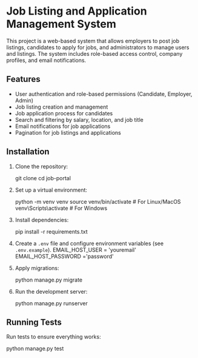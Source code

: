 # Job Listing and Application Management System

This project is a web-based system that allows employers to post job listings, candidates to apply for jobs, and administrators to manage users and listings. The system includes role-based access control, company profiles, and email notifications.

## Features

- User authentication and role-based permissions (Candidate, Employer, Admin)
- Job listing creation and management
- Job application process for candidates
- Search and filtering by salary, location, and job title
- Email notifications for job applications
- Pagination for job listings and applications

## Installation

1. Clone the repository:
  
    git clone 
    cd job-portal
    

2. Set up a virtual environment:
    
    python -m venv venv
    source venv/bin/activate  # For Linux/MacOS
    venv\Scripts\activate  # For Windows
  

3. Install dependencies:
   
    pip install -r requirements.txt
  

4. Create a `.env` file and configure environment variables (see `.env.example`).
    EMAIL_HOST_USER = 'youremail'
    EMAIL_HOST_PASSWORD ='password'
5. Apply migrations:
    
    python manage.py migrate
    

6. Run the development server:
   
    python manage.py runserver
  

## Running Tests

Run tests to ensure everything works:

python manage.py test
